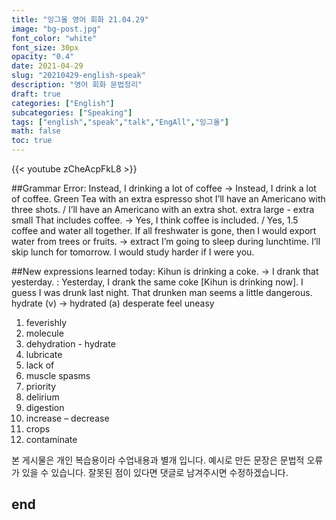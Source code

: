 ```yaml
---
title: "잉그올 영어 회화 21.04.29"
image: "bg-post.jpg"
font_color: "white"
font_size: 30px
opacity: "0.4"
date: 2021-04-29
slug: "20210429-english-speak"
description: "영어 회화 문법정리"
draft: true
categories: ["English"]    
subcategories: ["Speaking"]
tags: ["english","speak","talk","EngAll","잉그올"]
math: false
toc: true
---
```


{{< youtube zCheAcpFkL8 >}}

##Grammar Error:
Instead, I drinking a lot of coffee → Instead, I drink a lot of coffee. 
Green Tea with an extra espresso shot
I’ll have an Americano with three shots. / I’ll have an Americano with an extra shot.
extra large - extra small
That includes coffee. → Yes, I think coffee is included. / Yes, 1.5 coffee and water all together.
If all freshwater is gone, then I would export water from trees or fruits.
→ extract
I’m going to sleep during lunchtime. I’ll skip lunch for tomorrow.
I would study harder if I were you.


##New expressions learned today: 
Kihun is drinking a coke. → I drank that yesterday. : Yesterday, I drank the same coke [Kihun is drinking now].
I guess I was drunk last night.
That drunken man seems a little dangerous. 
hydrate (v) → hydrated (a)
desperate
feel uneasy


1. 	feverishly
2. 	molecule
3. 	dehydration - hydrate
4. 	lubricate
5. 	lack of
6. 	muscle spasms
7. 	priority
8. 	delirium
9. 	digestion
10.  increase – decrease
11.  crops
12.  contaminate




본 게시물은 개인 복습용이라 수업내용과 별개 입니다.
예시로 만든 문장은 문법적 오류가 있을 수 있습니다. 
잘못된 점이 있다면 댓글로 남겨주시면 수정하겠습니다. 


## end